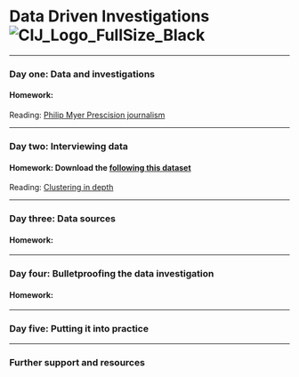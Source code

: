  # Data Driven Investigations ![CIJ_Logo_FullSize_Black](https://user-images.githubusercontent.com/6706325/82751816-d239d880-9db1-11ea-8e66-7429499b45df.png)

-------------------------------
### Day one: Data and investigations


#### Homework: 

Reading: 
[Philip Myer Prescision journalism](https://www.dropbox.com/s/odbre5n33zmdopb/NewPrecisionJournalism.pdf?dl=0)

--------------------------------
### Day two: Interviewing data

#### Homework: Download the [following this dataset](https://www.dropbox.com/s/10obmhibk1sp8u9/Champaign_Master.xls?dl=0) 

Reading: 
[Clustering in depth](https://github.com/OpenRefine/OpenRefine/wiki/Clustering-In-Depth)


--------------------------------
### Day three: Data sources


#### Homework:
---------------------------------
### Day four: Bulletproofing the data investigation


#### Homework:
----------------------------------
### Day five: Putting it into practice



--------------------------------
### Further support and resources
